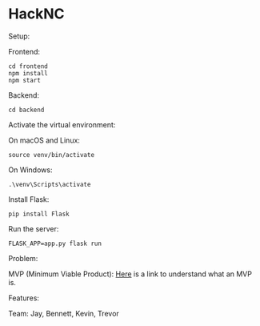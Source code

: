 # HackNC

Setup:

Frontend:
```
cd frontend
npm install
npm start
```

Backend:
```
cd backend
```
Activate the virtual environment:

On macOS and Linux:
```
source venv/bin/activate
```
On Windows:
```
.\venv\Scripts\activate
```
Install Flask:
```
pip install Flask
```
Run the server:
```
FLASK_APP=app.py flask run
```

Problem:

MVP (Minimum Viable Product):
[Here](https://en.wikipedia.org/wiki/Minimum_viable_product) is a link to understand what an MVP is.

Features:

Team: Jay, Bennett, Kevin, Trevor
